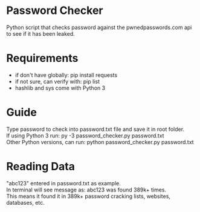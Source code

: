 # Password Checker
Python script that checks password against the pwnedpasswords.com api to see if it has been leaked.

# Requirements
* if don't have globally: pip install requests    
* if not sure, can verify with: pip list
* hashlib and sys come with Python 3

# Guide
Type password to check into password.txt file and save it in root folder.<br>
If using Python 3 run: py -3 password_checker.py password.txt<br>
Other Python versions, can run: python password_checker.py password.txt<br>

# Reading Data
"abc123" entered in password.txt as example.<br>
In terminal will see message as: abc123 was found 389k+ times.<br>
This means it found it in 389k+ password cracking lists, websites, databases, etc.<br>
